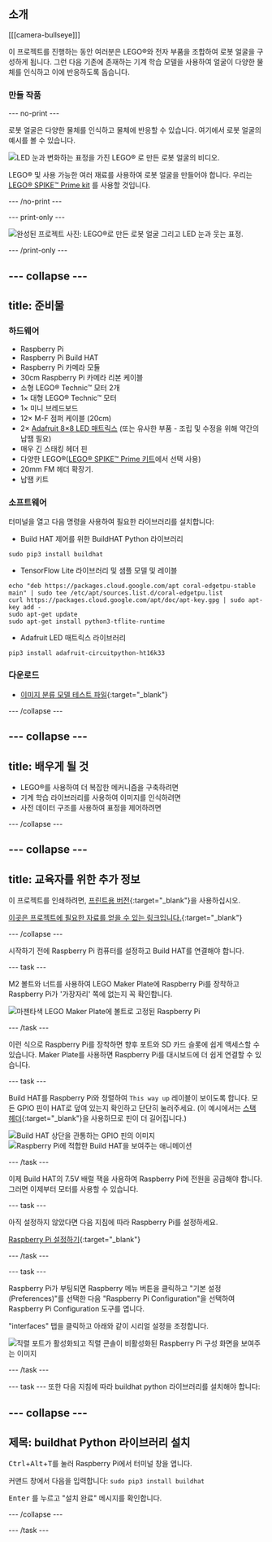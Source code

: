 ## 소개

[[[camera-bullseye]]]

이 프로젝트를 진행하는 동안 여러분은 LEGO®와 전자 부품을 조합하여 로봇 얼굴을 구성하게 됩니다. 그런 다음 기존에 존재하는 기계 학습 모델을 사용하여 얼굴이 다양한 물체를 인식하고 이에 반응하도록 돕습니다.

### 만들 작품

--- no-print ---

로봇 얼굴은 다양한 물체를 인식하고 물체에 반응할 수 있습니다. 여기에서 로봇 얼굴의 예시를 볼 수 있습니다.

![LED 눈과 변화하는 표정을 가진 LEGO® 로 만든 로봇 얼굴의 비디오.](images/robot_face.gif)

LEGO® 및 사용 가능한 여러 재료를 사용하여 로봇 얼굴을 만들어야 합니다. 우리는 [LEGO® SPIKE™ Prime kit](https://education.lego.com/en-gb/product/spike-prime) 를 사용할 것입니다.

--- /no-print ---

--- print-only ---

![완성된 프로젝트 사진: LEGO®로 만든 로봇 얼굴 그리고 LED 눈과 웃는 표정.](images/robot_face.jpg)

--- /print-only ---

--- collapse ---
---
title: 준비물
---
### 하드웨어

+ Raspberry Pi
+ Raspberry Pi Build HAT
+ Raspberry Pi 카메라 모듈
+ 30cm Raspberry Pi 카메라 리본 케이블
+ 소형 LEGO® Technic™ 모터 2개
+ 1× 대형 LEGO® Technic™ 모터
+ 1× 미니 브레드보드
+ 12× M-F 점퍼 케이블 (20cm)
+ 2× [Adafruit 8×8 LED 매트릭스](https://www.adafruit.com/product/1049) (또는 유사한 부품 - 조립 및 수정을 위해 약간의 납땜 필요)
+ 매우 긴 스태킹 헤더 핀
+ 다양한 LEGO®([LEGO® SPIKE™ Prime 키트](https://education.lego.com/en-gb/product/spike-prime)에서 선택 사용)
+ 20mm FM 헤더 확장기.
+ 납땜 키트

### 소프트웨어

터미널을 열고 다음 명령을 사용하여 필요한 라이브러리를 설치합니다:

+ Build HAT 제어를 위한 BuildHAT Python 라이브러리

```
sudo pip3 install buildhat
```

+ TensorFlow Lite 라이브러리 및 샘플 모델 및 레이블

```
echo "deb https://packages.cloud.google.com/apt coral-edgetpu-stable main" | sudo tee /etc/apt/sources.list.d/coral-edgetpu.list
curl https://packages.cloud.google.com/apt/doc/apt-key.gpg | sudo apt-key add -
sudo apt-get update
sudo apt-get install python3-tflite-runtime
```

+ Adafruit LED 매트릭스 라이브러리

```
pip3 install adafruit-circuitpython-ht16k33
```

### 다운로드

+ [이미지 분류 모델 테스트 파일](https://rpf.io/p/en/lego-robot-face-go){:target="_blank"}

--- /collapse ---

--- collapse ---
---
title: 배우게 될 것
---

+ LEGO®를 사용하여 더 복잡한 메커니즘을 구축하려면
+ 기계 학습 라이브러리를 사용하여 이미지를 인식하려면
+ 사전 데이터 구조를 사용하여 표정을 제어하려면

--- /collapse ---

--- collapse ---
---
title: 교육자를 위한 추가 정보
---

이 프로젝트를 인쇄하려면, [프린트용 버전](https://projects.raspberrypi.org/en/projects/robot-face/print){:target="_blank"}을 사용하십시오.

[이곳은 프로젝트에 필요한 자료를 얻을 수 있는 링크입니다.](https://rpf.io/p/en/lego-robot-face-go){:target="_blank"}

--- /collapse ---

시작하기 전에 Raspberry Pi 컴퓨터를 설정하고 Build HAT를 연결해야 합니다.

--- task ---

M2 볼트와 너트를 사용하여 LEGO Maker Plate에 Raspberry Pi를 장착하고 Raspberry Pi가 '가장자리' 쪽에 없는지 꼭 확인합니다.

 ![마젠타색 LEGO Maker Plate에 볼트로 고정된 Raspberry Pi](images/build_11.jpg)

--- /task ---

이런 식으로 Raspberry Pi를 장착하면 향후 포트와 SD 카드 슬롯에 쉽게 액세스할 수 있습니다. Maker Plate를 사용하면 Raspberry Pi를 대시보드에 더 쉽게 연결할 수 있습니다.

--- task ---

Build HAT를 Raspberry Pi와 정렬하여 `This way up` 레이블이 보이도록 합니다. 모든 GPIO 핀이 HAT로 덮여 있는지 확인하고 단단히 눌러주세요. (이 예시에서는 [스택 헤더](https://www.adafruit.com/product/2223){:target="_blank"}을 사용하므로 핀이 더 길어집니다.)

![Build HAT 상단을 관통하는 GPIO 핀의 이미지](images/build_15.jpg) ![Raspberry Pi에 적합한 Build HAT을 보여주는 애니메이션](images/haton.gif)

--- /task ---

이제 Build HAT의 7.5V 배럴 잭을 사용하여 Raspberry Pi에 전원을 공급해야 합니다. 그러면 이제부터 모터를 사용할 수 있습니다.

--- task ---

아직 설정하지 않았다면 다음 지침에 따라 Raspberry Pi를 설정하세요.

[Raspberry Pi 설정하기](https://projects.raspberrypi.org/en/projects/raspberry-pi-setting-up){:target="_blank"}

--- /task ---

--- task ---

Raspberry Pi가 부팅되면 Raspberry 메뉴 버튼을 클릭하고 "기본 설정(Preferences)"를 선택한 다음 "Raspberry Pi Configuration"을 선택하여 Raspberry Pi Configuration 도구를 엽니다.

"interfaces" 탭을 클릭하고 아래와 같이 시리얼 설정을 조정합니다.

![직렬 포트가 활성화되고 직렬 콘솔이 비활성화된 Raspberry Pi 구성 화면을 보여주는 이미지](images/configshot.jpg)

--- /task ---

--- task --- 또한 다음 지침에 따라 buildhat python 라이브러리를 설치해야 합니다:

--- collapse ---
---
제목: buildhat Python 라이브러리 설치
---

<kbd>Ctrl</kbd>+<kbd>Alt</kbd>+<kbd>T</kbd>를 눌러 Raspberry Pi에서 터미널 창을 엽니다.

커맨드 창에서 다음을 입력합니다: `sudo pip3 install buildhat`

<kbd>Enter</kbd> 를 누르고 "설치 완료" 메시지를 확인합니다.

--- /collapse ---

--- /task ---
